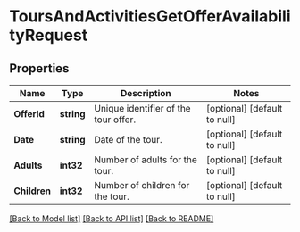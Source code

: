 # ToursAndActivitiesGetOfferAvailabilityRequest

## Properties
Name | Type | Description | Notes
------------ | ------------- | ------------- | -------------
**OfferId** | **string** | Unique identifier of the tour offer. | [optional] [default to null]
**Date** | **string** | Date of the tour. | [optional] [default to null]
**Adults** | **int32** | Number of adults for the tour. | [optional] [default to null]
**Children** | **int32** | Number of children for the tour. | [optional] [default to null]

[[Back to Model list]](../README.md#documentation-for-models) [[Back to API list]](../README.md#documentation-for-api-endpoints) [[Back to README]](../README.md)

